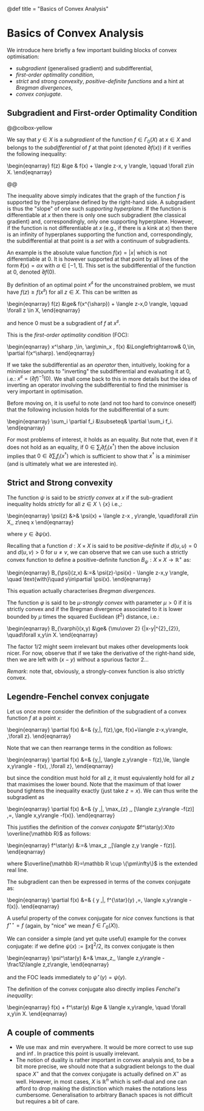 @def title = "Basics of Convex Analysis"

# Basics of Convex Analysis
 

We introduce here briefly a few important building blocks of convex optimisation:

* *subgradient* (generalised gradient) and subdifferential,
* *first-order optimality condition*,
* *strict* and *strong convexity*, *positive-definite functions* and a hint at *Bregman divergences*,
* *convex conjugate*.

## Subgradient and First-order Optimality Condition

@@colbox-yellow

We say that $y\in X$ is a *subgradient* of the function $f\in\Gamma_{0}(X)$ at $x\in X$ and belongs to the *subdifferential* of $f$ at that point (denoted $\partial f(x)$) if it verifies the following inequality:

\begin{eqnarray}
f(z) &\ge & f(x) + \langle z-x, y \rangle, \qquad \forall z\in X.
\end{eqnarray}

@@


The inequality above simply indicates that the graph of the function $f$ is supported by the hyperplane defined by the right-hand side.
A subgradient is thus the "slope" of one such *supporting hyperplane*.
If the function is differentiable at $x$ then there is only one such subgradient (the classical gradient) and, correspondingly, only one supporting hyperplane.
However, if the function is not differentiable at $x$ (e.g., if there is a kink at $x$) then there is an infinity of hyperplanes supporting the function and, correspondingly, the subdifferential at that point is a *set* with a continuum of subgradients.

An example is the absolute value function $f(x)=|x|$ which is not differentiable at $0$.
It is however supported at that point by all lines of the form $\ell(x)=\alpha x$ with $\alpha\in [-1,1]$.
This set is the subdifferential of the function at $0$, denoted $\partial f(0)$.



<!-- ~~~
{}{img_left}{_figs/ex_subgrad_plot1_g.png}{}

	Illustration of the function $f(x)=|x|$ (thick line) and of two supporting lines at the origin (dashed lines). Each of these supporting lines has slope in the subdifferential $\partial f(0)$.\n
Note that the horizontal line is also a supporting hyperplane, illustrating that $0\in\partial f(0)$ and hence that the function has a minimizer at the origin by the first-order condition (cf. below).
~~~ -->


By definition of an optimal point $x^{\sharp}$ for the unconstrained problem, we must have $f(z)\ge f(x^{\sharp})$ for all $z\in X$.
This can be written as


\begin{eqnarray}
f(z) &\ge& f(x^{\sharp}) + \langle z-x,0 \rangle, \qquad \forall z \in X,
\end{eqnarray}


and hence $0$ must be a subgradient of $f$ at $x^\sharp$.


<!-- ~~~ -->

This is the *first-order optimality condition* (FOC):

\begin{eqnarray}
x^\sharp \,\in\, \arg\min_x \, f(x) &\Longleftrightarrow& 0\,\in\, \partial f(x^\sharp).
\end{eqnarray}

<!-- ~~~ -->


If we take the subdifferential as an *operator* then, intuitively, looking for a minimiser amounts to "inverting" the subdifferential and evaluating it at $0$, i.e.: $x^\sharp = (\partial f)^{-1}(0)$.
We shall come back to this in more details but the idea of inverting an operator involving the subdifferential to find the minimiser is very important in optimisation.

Before moving on, it is useful to note (and not too hard to convince oneself) that the following inclusion holds for the subdifferential of a sum:


\begin{eqnarray}
\sum_i \partial f_i &\subseteq& \partial \sum_i f_i.
\end{eqnarray}

For most problems of interest, it holds as an equality.
But note that, even if it does not hold as an equality, if $0\in \sum_i \partial f_i(x^\dagger)$ then the above inclusion implies that $0\in\partial \sum_i f_i(x^\dagger)$ which is sufficient to show that $x^\dagger$ is a minimiser (and is ultimately what we are interested in).

## Strict and Strong convexity

<!-- ~~~ -->

The function $\psi$ is said to be *strictly convex* at $x$ if the sub-gradient inequality holds *strictly* for all $z\in X\backslash \{x\}$ i.e.,:

\begin{eqnarray}
\psi(z) &>& \psi(x) + \langle z-x , y\rangle, \quad\forall z\in X,\, z\neq x
\end{eqnarray}

where $y\in\partial \psi(x)$.
<!-- ~~~ -->

Recalling that a function $d: X\times X$ is said to be *positive-definite* if $d(u,u)=0$ and $d(u,v)>0$ for $u\neq v$, we can observe that we can use such a strictly convex function to define a positive-definite function $B_{\psi}:X\times X\to \mathbb R^{+}$ as:


\begin{eqnarray}
B_{\psi}(z,x) &:=& \psi(z)-\psi(x) - \langle z-x,y \rangle, \quad \text{with}\quad y\in\partial \psi(x).
\end{eqnarray}


This equation actually characterises *Bregman divergences*.
<!-- We shall come back to that (e.g., in the notes on the
*[blog_opti_mda.html Mirror Descent Algorithm]*). -->

<!-- ~~~ -->

The function $\varphi$ is said to be $\mu$-*strongly convex* with parameter $\mu>0$ if it is strictly convex and if the Bregman divergence associated to it is lower bounded by $\mu$ times the squared Euclidean ($\ell^{2}$) distance, i.e.:


\begin{eqnarray}
B_{\varphi}(x,y) &\ge& {\mu\over 2} {\|x-y\|^{2}_{2}}, \quad\forall x,y\in X.
\end{eqnarray}

<!-- ~~~ -->

The factor $1/2$ might seem irrelevant but makes other developments look nicer. For now, observe that if we take the derivative of the right-hand side, then we are left with $(x-y)$ without a spurious factor $2$...

*Remark*: note that, obviously, a strongly-convex function is also strictly convex.

## Legendre-Fenchel convex conjugate

Let us once more consider the definition of the subgradient of a convex function $f$ at a point $x$:

\begin{eqnarray}
\partial f(x) &=& \{y\,|\, f(z)\,\ge\, f(x)+\langle z-x,y\rangle, \,\forall z\}.
\end{eqnarray}

Note that we can then rearrange terms in the condition as follows:

\begin{eqnarray}
\partial f(x) &=& \{y\,|\, \langle z,y\rangle - f(z)\,\le\, \langle x,y\rangle - f(x), \,\forall z\},
\end{eqnarray}

but since the condition must hold for all $z$, it must equivalently hold for all $z$ that maximises the lower bound. Note that the maximum of that lower bound tightens the inequality exactly (just take $z=x$). We can thus write the subgradient as

\begin{eqnarray}
\partial f(x) &=& \{y \,|\, \max_{z} \,\, [\langle z,y\rangle -f(z)] \,=\, \langle x,y\rangle -f(x)\}.
\end{eqnarray}


<!-- ~~~ -->

This justifies the definition of the *convex conjugate* $f^\star(y):X\to \overline{\mathbb R}$ as follows:

\begin{eqnarray}
f^\star(y) &:=& \max_z \,\,[\langle z,y \rangle - f(z)].
\end{eqnarray}

where $\overline{\mathbb R}=\mathbb R \cup \{\pm\infty\}$ is the extended real line.
<!-- ~~~ -->

The subgradient can then be expressed in terms of the convex conjugate as:

\begin{eqnarray}
\partial f(x) &=& \{ y \,|\, f^{\star}(y) \,=\, \langle x,y\rangle - f(x)\}.
\end{eqnarray}

A useful property of the convex conjugate for *nice* convex functions is that $f^{\star\star}=f$ (again, by "nice" we mean $f\in \Gamma_0(X)$).
<!-- We give a sketch of a proof for this in [blog_opti_ca2.html "*more convex analysis*"]. -->

We can consider a simple (and yet quite useful) example for the convex conjugate: if we define $\psi(x):=\|x\|^2/2$, its convex conjugate is then

\begin{eqnarray}
\psi^\star(y) &=& \max_z\,\, \langle z,y\rangle - \frac12\langle z,z\rangle,
\end{eqnarray}

and the FOC leads immediately to $\psi^\star(y)=\psi(y)$.

<!-- ~~~ -->

The definition of the convex conjugate also directly implies *Fenchel's inequality*:

\begin{eqnarray}
f(x) + f^\star(y) &\ge & \langle x,y\rangle, \quad \forall x,y\in X.
\end{eqnarray}

<!-- ~~~ -->

## A couple of comments

* We use $\max$ and $\min$ everywhere. It would be more correct to use $\sup$ and $\inf$. In practice this point is usually irrelevant.
* The notion of duality is rather important in convex analysis and, to be a bit more precise, we should note that a subgradient belongs to the dual space $X^{\star}$ and that the convex conjugate is actually defined on $X^{\star}$ as well. However, in most cases, $X$ is $\mathbb R^n$ which is self-dual and one can afford to drop making the distinction which makes the notations less cumbersome. Generalisation to arbitrary Banach spaces is not difficult but requires a bit of care.
